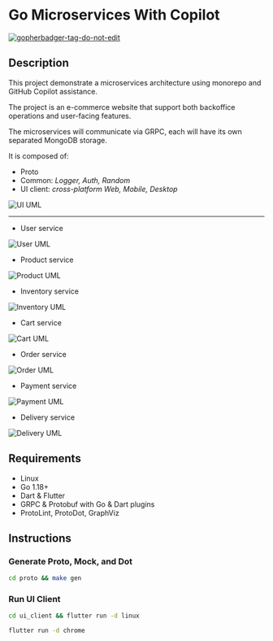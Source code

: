 # Go Microservices With Copilot

<a href='https://github.com/jpoles1/gopherbadger' target='_blank'>![gopherbadger-tag-do-not-edit](https://img.shields.io/badge/Go%20Coverage-0%25-brightgreen.svg?longCache=true&style=flat)</a>

## Description

This project demonstrate a microservices architecture using monorepo and GitHub Copilot assistance.

The project is an e-commerce website that support both backoffice operations and user-facing features.

The microservices will communicate via GRPC, each will have its own separated MongoDB storage.

It is composed of:

- Proto
- Common: *Logger, Auth, Random*
- UI client: *cross-platform Web, Mobile, Desktop*

![UI UML](proto/dot/generated/ui.dot.png?raw=true "UI UML")

---

- User service

![User UML](proto/dot/generated/user.dot.png?raw=true "User UML")

- Product service

![Product UML](proto/dot/generated/product.dot.png?raw=true "Product UML")

- Inventory service

![Inventory UML](proto/dot/generated/inventory.dot.png?raw=true "Inventory UML")

- Cart service

![Cart UML](proto/dot/generated/cart.dot.png?raw=true "Cart UML")

- Order service

![Order UML](proto/dot/generated/order.dot.png?raw=true "Order UML")

- Payment service

![Payment UML](proto/dot/generated/payment.dot.png?raw=true "Payment UML")

- Delivery service

![Delivery UML](proto/dot/generated/delivery.dot.png?raw=true "Delivery UML")

## Requirements

- Linux
- Go 1.18+
- Dart & Flutter
- GRPC & Protobuf with Go & Dart plugins
- ProtoLint, ProtoDot, GraphViz

## Instructions

### Generate Proto, Mock, and Dot

```bash
cd proto && make gen
```

### Run UI Client

```bash
cd ui_client && flutter run -d linux

flutter run -d chrome
```
